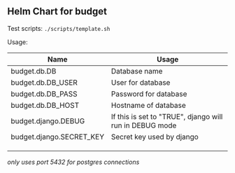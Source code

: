 Helm Chart for budget
--------------------

Test scripts:
`./scripts/template.sh`


Usage:

| Name              | Usage             |
|-------------------|-------------------|
| budget.db.DB      | Database name     |
| budget.db.DB_USER | User for database |
| budget.db.DB_PASS | Password for database |
| budget.db.DB_HOST | Hostname of database |
| budget.django.DEBUG | If this is set to "TRUE", django will run in DEBUG mode |
| budget.django.SECRET_KEY | Secret key used by django |
|                   |                   |
|                   |                   |
|                   |                   |

*only uses port 5432 for postgres connections*
